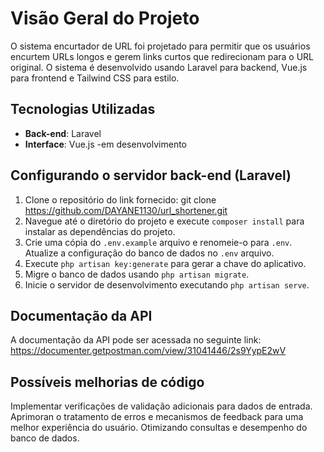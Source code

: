 # Visão Geral do Projeto

O sistema encurtador de URL foi projetado para permitir que os usuários encurtem URLs longos e gerem links curtos que redirecionam para o URL original. O sistema é desenvolvido usando Laravel para backend, Vue.js para frontend e Tailwind CSS para estilo.

## Tecnologias Utilizadas

- **Back-end**: Laravel
- **Interface**: Vue.js -em desenvolvimento


## Configurando o servidor back-end (Laravel)

1. Clone o repositório do link fornecido: git clone https://github.com/DAYANE1130/url_shortener.git
2. Navegue até o diretório do projeto e execute `composer install` para instalar as dependências do projeto.
3. Crie uma cópia do `.env.example` arquivo e renomeie-o para `.env`. Atualize a configuração do banco de dados no `.env` arquivo.
4. Execute `php artisan key:generate` para gerar a chave do aplicativo.
5. Migre o banco de dados usando `php artisan migrate`.
6. Inicie o servidor de desenvolvimento executando `php artisan serve`.



## Documentação da API
A documentação da API pode ser acessada no seguinte link: https://documenter.getpostman.com/view/31041446/2s9YypE2wV

## Possíveis melhorias de código
Implementar verificações de validação adicionais para dados de entrada.
Aprimoran o tratamento de erros e mecanismos de feedback para uma melhor experiência do usuário.
Otimizando consultas e desempenho do banco de dados.




